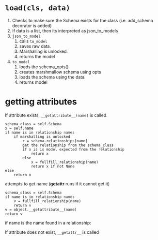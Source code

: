 # `load(cls, data)`

1. Checks to make sure the Schema exists for the class (i.e. add_schema decorator is added)
1. If data is a list, then its interpreted as json_to_models
3. `json_to_model`
    1. calls `to_model`
    1. saves raw data.
    1. Marshalling is unlocked.
    1. returns the model
1. `to_model`
    1. loads the schema_opts()
    1. creates marshmallow schema using opts
    1. loads the schema using the data
    1. returns model

# getting attributes

If attribute exists, `__getattribute__(name)` is called.

```
schema_class = self.Schema
x = self.name
if name is in relationship names
    if marshalling is unlocked
        r = schema.relationships[name]
        get the relationship from the schema_class
        if x is is model expected from the relationship
            return x
        else
            x = fullfill_relationship(name)
            return x if not None
else
    return x
```

attempts to get name (__getattr__ runs if it cannot get it)
```
schema_class = self.Schema
if name is in relationship names
    v = fullfill_relationship(name)
    return v
v = object.__getattribute__(name)
return v
```

if name is the name found in a relationship:

If attribute does not exist, `__getattr__` is called